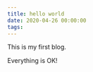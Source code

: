 ```yaml
---
title: hello world
date: 2020-04-26 00:00:00
tags:
---
```


This is my first blog.

Everything is OK!

